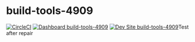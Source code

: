 # build-tools-4909

[![CircleCI](https://circleci.com/gh/pantheon-ci-bot/build-tools-4909.svg?style=shield)](https://circleci.com/gh/pantheon-ci-bot/build-tools-4909)
[![Dashboard build-tools-4909](https://img.shields.io/badge/dashboard-build_tools_4909-yellow.svg)](https://dashboard.pantheon.io/sites/2fa76b51-a8b0-4a0f-86ff-0cd1f1a9e0d9#dev/code)
[![Dev Site build-tools-4909](https://img.shields.io/badge/site-build_tools_4909-blue.svg)](http://dev-build-tools-4909.pantheonsite.io/)Test after repair
